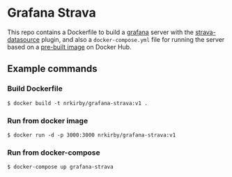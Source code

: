 # Grafana Strava

This repo contains a Dockerfile to build a [grafana](https://grafana.com/) server with the [strava-datasource](https://github.com/grafana/strava-datasource) plugin, and also a `docker-compose.yml` file for running the server based on a [pre-built image](https://hub.docker.com/repository/docker/nrkirby/grafana-strava) on Docker Hub.

## Example commands

### Build Dockerfile 
`$ docker build -t nrkirby/grafana-strava:v1 .`

### Run from docker image
`$ docker run -d -p 3000:3000 nrkirby/grafana-strava:v1`

### Run from docker-compose
`$ docker-compose up grafana-strava`